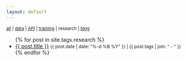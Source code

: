```yaml
---
layout: default
---
```


<small>
  <a href="./">all</a> | 
  <a href="data">data</a> |
  <a href="api">API</a> | 
  <a href="training">training</a> |
  research |
  <a href="blog">blog</a>
</small>

<ul>
  {% for post in site.tags.research %}
    <li>
      <a href="{{ site.baseurl }}{{ post.url }}">{{ post.title }}</a> <small>{{ post.date | date: "%-d %B %Y" }} | {{ post.tags | join: " - " }}</small>
    </li>
  {% endfor %}
</ul>
